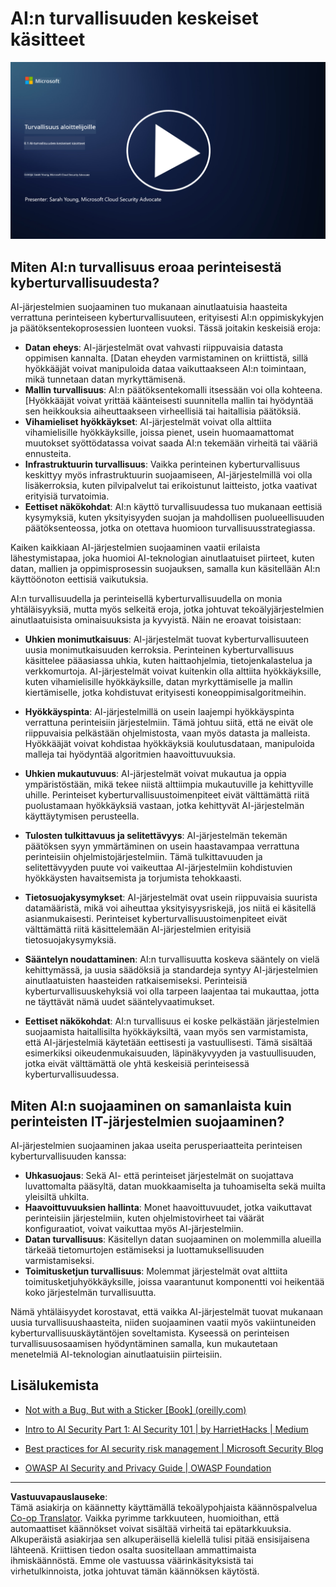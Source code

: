 <!--
CO_OP_TRANSLATOR_METADATA:
{
  "original_hash": "66b61d96936cf25d20fcb411d4ce5227",
  "translation_date": "2025-09-03T19:42:28+00:00",
  "source_file": "8.1 AI security key concepts.md",
  "language_code": "fi"
}
-->
# AI:n turvallisuuden keskeiset käsitteet

[![Katso video](../../translated_images/8-1_placeholder.00bf95633da13ca44348bde620f848337ccbd7ae4022459eab1df7f37421ba4e.fi.png)](https://learn-video.azurefd.net/vod/player?id=ba44f5f7-9b47-462f-9aa5-13e2b71f4998)

## Miten AI:n turvallisuus eroaa perinteisestä kyberturvallisuudesta?

AI-järjestelmien suojaaminen tuo mukanaan ainutlaatuisia haasteita verrattuna perinteiseen kyberturvallisuuteen, erityisesti AI:n oppimiskykyjen ja päätöksentekoprosessien luonteen vuoksi. Tässä joitakin keskeisiä eroja:

-   **Datan eheys**: AI-järjestelmät ovat vahvasti riippuvaisia datasta oppimisen kannalta. [Datan eheyden varmistaminen on kriittistä, sillä hyökkääjät voivat manipuloida dataa vaikuttaakseen AI:n toimintaan, mikä tunnetaan datan myrkyttämisenä.
-   **Mallin turvallisuus**: AI:n päätöksentekomalli itsessään voi olla kohteena. [Hyökkääjät voivat yrittää käänteisesti suunnitella mallin tai hyödyntää sen heikkouksia aiheuttaakseen virheellisiä tai haitallisia päätöksiä.
-   **Vihamieliset hyökkäykset**: AI-järjestelmät voivat olla alttiita vihamielisille hyökkäyksille, joissa pienet, usein huomaamattomat muutokset syöttödatassa voivat saada AI:n tekemään virheitä tai vääriä ennusteita.
-   **Infrastruktuurin turvallisuus**: Vaikka perinteinen kyberturvallisuus keskittyy myös infrastruktuurin suojaamiseen, AI-järjestelmillä voi olla lisäkerroksia, kuten pilvipalvelut tai erikoistunut laitteisto, jotka vaativat erityisiä turvatoimia.
-   **Eettiset näkökohdat**: AI:n käyttö turvallisuudessa tuo mukanaan eettisiä kysymyksiä, kuten yksityisyyden suojan ja mahdollisen puolueellisuuden päätöksenteossa, jotka on otettava huomioon turvallisuusstrategiassa.

Kaiken kaikkiaan AI-järjestelmien suojaaminen vaatii erilaista lähestymistapaa, joka huomioi AI-teknologian ainutlaatuiset piirteet, kuten datan, mallien ja oppimisprosessin suojauksen, samalla kun käsitellään AI:n käyttöönoton eettisiä vaikutuksia.

AI:n turvallisuudella ja perinteisellä kyberturvallisuudella on monia yhtäläisyyksiä, mutta myös selkeitä eroja, jotka johtuvat tekoälyjärjestelmien ainutlaatuisista ominaisuuksista ja kyvyistä. Näin ne eroavat toisistaan:

- **Uhkien monimutkaisuus**: AI-järjestelmät tuovat kyberturvallisuuteen uusia monimutkaisuuden kerroksia. Perinteinen kyberturvallisuus käsittelee pääasiassa uhkia, kuten haittaohjelmia, tietojenkalastelua ja verkkomurtoja. AI-järjestelmät voivat kuitenkin olla alttiita hyökkäyksille, kuten vihamielisille hyökkäyksille, datan myrkyttämiselle ja mallin kiertämiselle, jotka kohdistuvat erityisesti koneoppimisalgoritmeihin.

- **Hyökkäyspinta**: AI-järjestelmillä on usein laajempi hyökkäyspinta verrattuna perinteisiin järjestelmiin. Tämä johtuu siitä, että ne eivät ole riippuvaisia pelkästään ohjelmistosta, vaan myös datasta ja malleista. Hyökkääjät voivat kohdistaa hyökkäyksiä koulutusdataan, manipuloida malleja tai hyödyntää algoritmien haavoittuvuuksia.

- **Uhkien mukautuvuus**: AI-järjestelmät voivat mukautua ja oppia ympäristöstään, mikä tekee niistä alttiimpia mukautuville ja kehittyville uhille. Perinteiset kyberturvallisuustoimenpiteet eivät välttämättä riitä puolustamaan hyökkäyksiä vastaan, jotka kehittyvät AI-järjestelmän käyttäytymisen perusteella.

- **Tulosten tulkittavuus ja selitettävyys**: AI-järjestelmän tekemän päätöksen syyn ymmärtäminen on usein haastavampaa verrattuna perinteisiin ohjelmistojärjestelmiin. Tämä tulkittavuuden ja selitettävyyden puute voi vaikeuttaa AI-järjestelmiin kohdistuvien hyökkäysten havaitsemista ja torjumista tehokkaasti.

- **Tietosuojakysymykset**: AI-järjestelmät ovat usein riippuvaisia suurista datamääristä, mikä voi aiheuttaa yksityisyysriskejä, jos niitä ei käsitellä asianmukaisesti. Perinteiset kyberturvallisuustoimenpiteet eivät välttämättä riitä käsittelemään AI-järjestelmien erityisiä tietosuojakysymyksiä.

- **Sääntelyn noudattaminen**: AI:n turvallisuutta koskeva sääntely on vielä kehittymässä, ja uusia säädöksiä ja standardeja syntyy AI-järjestelmien ainutlaatuisten haasteiden ratkaisemiseksi. Perinteisiä kyberturvallisuuskehyksiä voi olla tarpeen laajentaa tai mukauttaa, jotta ne täyttävät nämä uudet sääntelyvaatimukset.

- **Eettiset näkökohdat**: AI:n turvallisuus ei koske pelkästään järjestelmien suojaamista haitallisilta hyökkäyksiltä, vaan myös sen varmistamista, että AI-järjestelmiä käytetään eettisesti ja vastuullisesti. Tämä sisältää esimerkiksi oikeudenmukaisuuden, läpinäkyvyyden ja vastuullisuuden, jotka eivät välttämättä ole yhtä keskeisiä perinteisessä kyberturvallisuudessa.

## Miten AI:n suojaaminen on samanlaista kuin perinteisten IT-järjestelmien suojaaminen?

AI-järjestelmien suojaaminen jakaa useita perusperiaatteita perinteisen kyberturvallisuuden kanssa:

-   **Uhkasuojaus**: Sekä AI- että perinteiset järjestelmät on suojattava luvattomalta pääsyltä, datan muokkaamiselta ja tuhoamiselta sekä muilta yleisiltä uhkilta.
-   **Haavoittuvuuksien hallinta**: Monet haavoittuvuudet, jotka vaikuttavat perinteisiin järjestelmiin, kuten ohjelmistovirheet tai väärät konfiguraatiot, voivat vaikuttaa myös AI-järjestelmiin.
-   **Datan turvallisuus**: Käsitellyn datan suojaaminen on molemmilla alueilla tärkeää tietomurtojen estämiseksi ja luottamuksellisuuden varmistamiseksi.
-   **Toimitusketjun turvallisuus**: Molemmat järjestelmät ovat alttiita toimitusketjuhyökkäyksille, joissa vaarantunut komponentti voi heikentää koko järjestelmän turvallisuutta.

Nämä yhtäläisyydet korostavat, että vaikka AI-järjestelmät tuovat mukanaan uusia turvallisuushaasteita, niiden suojaaminen vaatii myös vakiintuneiden kyberturvallisuuskäytäntöjen soveltamista. Kyseessä on perinteisen turvallisuusosaamisen hyödyntäminen samalla, kun mukautetaan menetelmiä AI-teknologian ainutlaatuisiin piirteisiin.

## Lisälukemista

- [Not with a Bug, But with a Sticker [Book] (oreilly.com)](https://www.oreilly.com/library/view/not-with-a/9781119883982/)
   
- [Intro to AI Security Part 1: AI Security 101 | by HarrietHacks | Medium](https://medium.com/@harrietfarlow/intro-to-ai-security-part-1-ai-security-101-b8662a9efe5)
   
- [Best practices for AI security risk management | Microsoft Security Blog](https://www.microsoft.com/en-us/security/blog/2021/12/09/best-practices-for-ai-security-risk-management/?WT.mc_id=academic-96948-sayoung)
   
- [OWASP AI Security and Privacy Guide | OWASP Foundation](https://owasp.org/www-project-ai-security-and-privacy-guide/)

---

**Vastuuvapauslauseke**:  
Tämä asiakirja on käännetty käyttämällä tekoälypohjaista käännöspalvelua [Co-op Translator](https://github.com/Azure/co-op-translator). Vaikka pyrimme tarkkuuteen, huomioithan, että automaattiset käännökset voivat sisältää virheitä tai epätarkkuuksia. Alkuperäistä asiakirjaa sen alkuperäisellä kielellä tulisi pitää ensisijaisena lähteenä. Kriittisen tiedon osalta suositellaan ammattimaista ihmiskäännöstä. Emme ole vastuussa väärinkäsityksistä tai virhetulkinnoista, jotka johtuvat tämän käännöksen käytöstä.